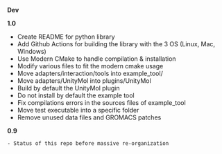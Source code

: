 **Dev**


**1.0**

   - Create README for python library
   - Add Github Actions for building the library with the 3 OS (Linux, Mac, Windows)
   - Use Modern CMake to handle compilation & installation
   - Modify various files to fit the modern cmake usage
   - Move adapters/interaction/tools into example_tool/
   - Move adapters/UnityMol into plugins/UnityMol
   - Build by default the UnityMol plugin
   - Do not install by default the example tool
   - Fix compilations errors in the sources files of example_tool
   - Move test executable into a specific folder
   - Remove unused data files and GROMACS patches

**0.9**

    - Status of this repo before massive re-organization
